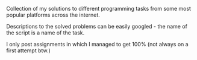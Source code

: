 Collection of my solutions to different programming tasks from some most popular platforms across the internet.

Descriptions to the solved problems can be easily googled - the name of the script is a name of the task.

I only post assignments in which I managed to get 100% (not always on a first attempt btw.)
